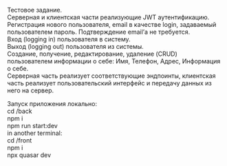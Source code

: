 Тестовое задание.  
Cерверная и клиентская части реализующие JWT аутентификацию.  
Регистрация нового пользователя, email в качестве login, задаваемый пользователем пароль. Подтверждение email’а не требуется.  
Вход (logging in) пользователя в систему.  
Выход (logging out) пользователя из системы.  
Создание, получение, редактирование, удаление (CRUD) пользователем информации о себе: Имя, Телефон, Адрес, Информация о себе.  
Серверная часть реализует соответствующие эндпоинты, клиентская часть реализует пользовательский интерфейс и передачу данных из него на сервер.  

Запуск приложения локально:  
cd /back  
npm i  
npm run start:dev  
  in another terminal:  
cd /front  
npm i  
npx quasar dev  
